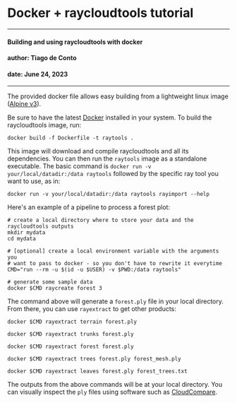 # Docker + raycloudtools tutorial
---
#### Building and using raycloudtools with docker
#### author: Tiago de Conto
#### date: June 24, 2023
---

The provided docker file allows easy building from a lightweight linux image ([Alpine v3](https://hub.docker.com/_/alpine/)).

Be sure to have the latest [Docker](https://docs.docker.com/engine/install/) installed in your system. To build the raycloudtools image, run:

```
docker build -f Dockerfile -t raytools .
```

This image will download and compile raycloudtools and all its dependencies. You can then run the `raytools` image as a standalone executable. The basic command is `docker run -v your/local/datadir:/data raytools` followed by the specific ray tool you want to use, as in: 

```
docker run -v your/local/datadir:/data raytools rayimport --help
```

Here's an example of a pipeline to process a forest plot:

```
# create a local directory where to store your data and the raycloudtools outputs
mkdir mydata
cd mydata

# [optional] create a local environment variable with the arguments you 
# want to pass to docker - so you don't have to rewrite it everytime
CMD="run --rm -u $(id -u $USER) -v $PWD:/data raytools"

# generate some sample data
docker $CMD raycreate forest 3
```

The command above will generate a `forest.ply` file in your local directory. From there, you can use `rayextract` to get other products:

```
docker $CMD rayextract terrain forest.ply

docker $CMD rayextract trunks forest.ply

docker $CMD rayextract forest forest.ply

docker $CMD rayextract trees forest.ply forest_mesh.ply

docker $CMD rayextract leaves forest.ply forest_trees.txt
```

The outputs from the above commands will be at your local directory. You can visually inspect the `ply` files using software such as [CloudCompare](https://www.danielgm.net/cc/).